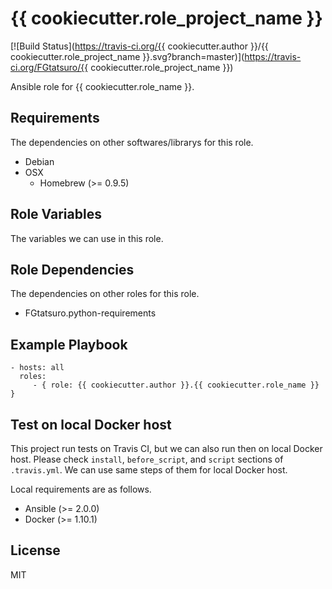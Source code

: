 {{ cookiecutter.role_project_name }}
====================================

[![Build Status](https://travis-ci.org/{{ cookiecutter.author }}/{{ cookiecutter.role_project_name }}.svg?branch=master)](https://travis-ci.org/FGtatsuro/{{ cookiecutter.role_project_name }})

Ansible role for {{ cookiecutter.role_name }}.

Requirements
------------

The dependencies on other softwares/librarys for this role.

- Debian
- OSX
  - Homebrew (>= 0.9.5)

Role Variables
--------------

The variables we can use in this role.

Role Dependencies
-----------------

The dependencies on other roles for this role.

- FGtatsuro.python-requirements

Example Playbook
----------------

    - hosts: all
      roles:
         - { role: {{ cookiecutter.author }}.{{ cookiecutter.role_name }} }

Test on local Docker host
-------------------------

This project run tests on Travis CI, but we can also run then on local Docker host.
Please check `install`, `before_script`, and `script` sections of `.travis.yml`.
We can use same steps of them for local Docker host.

Local requirements are as follows.

- Ansible (>= 2.0.0)
- Docker (>= 1.10.1)

License
-------

MIT
